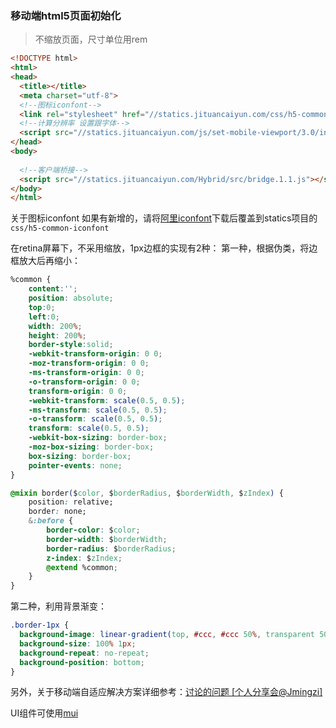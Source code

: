 ### 移动端html5页面初始化

>不缩放页面，尺寸单位用rem

```html
<!DOCTYPE html>
<html>
<head>
  <title></title>
  <meta charset="utf-8">
  <!--图标iconfont-->
  <link rel="stylesheet" href="//statics.jituancaiyun.com/css/h5-common-iconfont/iconfont.css">
  <!--计算分辨率 设置跟字体-->
  <script src="//statics.jituancaiyun.com/js/set-mobile-viewport/3.0/index.js"></script>
</head>
<body>
  
  <!--客户端桥接-->
  <script src="//statics.jituancaiyun.com/Hybrid/src/bridge.1.1.js"></script>
</body>
</html>
```

关于图标iconfont
如果有新增的，请将[阿里iconfont](http://www.iconfont.cn/manage/index?manage_type=myprojects&spm=a313x.7781069.1998910419.9.62fLs5&projectId=91710&keyword=)下载后覆盖到statics项目的`css/h5-common-iconfont`

在retina屏幕下，不采用缩放，1px边框的实现有2种：
第一种，根据伪类，将边框放大后再缩小：
```css
%common {
    content:'';
    position: absolute;
    top:0;
    left:0;
    width: 200%;
    height: 200%;
    border-style:solid;
    -webkit-transform-origin: 0 0;
    -moz-transform-origin: 0 0;
    -ms-transform-origin: 0 0;
    -o-transform-origin: 0 0;
    transform-origin: 0 0;
    -webkit-transform: scale(0.5, 0.5);
    -ms-transform: scale(0.5, 0.5);
    -o-transform: scale(0.5, 0.5);
    transform: scale(0.5, 0.5);
    -webkit-box-sizing: border-box;
    -moz-box-sizing: border-box;
    box-sizing: border-box;
    pointer-events: none;
}

@mixin border($color, $borderRadius, $borderWidth, $zIndex) {
    position: relative;
    border: none;
    &:before {
        border-color: $color;
        border-width: $borderWidth;
        border-radius: $borderRadius;
        z-index: $zIndex;
        @extend %common;
    }
}
```

第二种，利用背景渐变：
```css
.border-1px {
  background-image: linear-gradient(top, #ccc, #ccc 50%, transparent 50%);
  background-size: 100% 1px;
  background-repeat: no-repeat;
  background-position: bottom;
}
```
另外，关于移动端自适应解决方案详细参考：[讨论的问题 [个人分享会@Jmingzi]](http://gitlab.shinemo.com/ub/statics/blob/master/video.statics.jituancaiyun.com/summary/2016-11-07.md)

UI组件可使用[mui](https://github.com/Jmingzi/mui)
